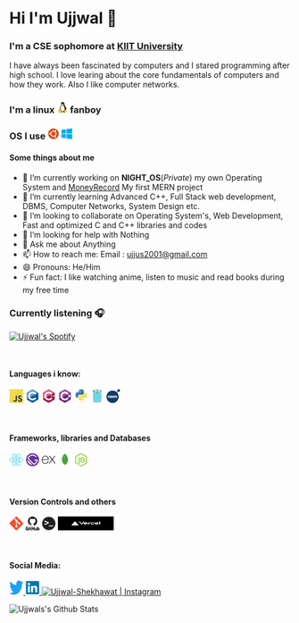 # Hi I'm Ujjwal 👋

### I'm a CSE sophomore at [KIIT University](https://kiit.ac.in/)

I have always been fascinated by computers and I stared programming after high school. I love learing about the core fundamentals of computers and how they work. Also I like computer networks.

### I'm a linux <img width="20" height="20" alt="Git" width="26px" src="https://github.com/Ujjwal-Shekhawat/Ujjwal-Shekhawat/blob/master/icons/linux/linux-original.svg" /> fanboy

### OS I use <img width="20" height="20" alt="Git" width="26px" src="https://github.com/Ujjwal-Shekhawat/Ujjwal-Shekhawat/blob/master/icons/ubuntu/ubuntu-plain.svg" /> <img width="20" height="20" alt="Git" width="26px" src="https://github.com/Ujjwal-Shekhawat/Ujjwal-Shekhawat/blob/master/icons/windows8/windows8-original.svg" />

#### Some things about me

- 🔭 I’m currently working on __NIGHT_OS__(_Private_) my own Operating System and [MoneyRecord](https://desolate-plains-00303.herokuapp.com/) My first MERN project
- 🌱 I’m currently learning Advanced C++, Full Stack web development, DBMS, Computer Networks, System Design etc.
- 👯 I’m looking to collaborate on Operating System's, Web Development, Fast and optimized C and C++ libraries and codes
- 🤔 I’m looking for help with Nothing
- 💬 Ask me about Anything
- 📫 How to reach me: Email : ujjus2001@gmail.com
- 😄 Pronouns: He/Him
- ⚡ Fun fact: I like watching anime, listen to music and read books during my free time

### Currently listening 🎧
[<img src="https://spotify-now-playing-gray.vercel.app/api/spotify-playing" alt="Ujjwal's Spotify" width="350" />](https://open.spotify.com/user/6ivnscyuxnv6hk7ajus7rgkan)

<br />

<h4 align="left"> Languages i know: </h4>
<p align="left">

<img width="25" height="25" alt="JavaScript" width="26px" src="https://github.com/Ujjwal-Shekhawat/Ujjwal-Shekhawat/blob/master/icons/javascript/javascript-original.svg" />

<img width="25" height="25" alt="C Language" width="26px" src="https://github.com/Ujjwal-Shekhawat/Ujjwal-Shekhawat/blob/master/icons/c/c-original.svg" />

<img width="25" height="25" alt="C++" width="26px" src="https://github.com/Ujjwal-Shekhawat/Ujjwal-Shekhawat/blob/master/icons/cplusplus/cplusplus-original.svg" />

<img width="25" height="25" alt="C++" width="26px" src="https://github.com/Ujjwal-Shekhawat/Ujjwal-Shekhawat/blob/master/icons/csharp/csharp-original.svg" />

<img width="25" height="25" alt="C++" width="26px" src="https://github.com/Ujjwal-Shekhawat/Ujjwal-Shekhawat/blob/master/icons/python/python-original.svg" />

<img width="25" height="25" alt="Golang" width="26px" src="https://github.com/Ujjwal-Shekhawat/Ujjwal-Shekhawat/blob/master/icons/go/go-original.svg" />

<img width="25" height="25" alt="ASm (x86 Assembly)" width="26px" src="https://github.com/Ujjwal-Shekhawat/Ujjwal-Shekhawat/blob/master/icons/Assembly/ASM.png" />
</p>
<br />

<h4 align="left"> Frameworks, libraries and Databases </h4>

<p align="left">
<img width="25" height="25" alt="React" width="26px" src="https://github.com/Ujjwal-Shekhawat/Ujjwal-Shekhawat/blob/master/icons/react/react-original.svg" />

<img width="25" height="25" alt="Gatsby" width="26px" src="https://raw.githubusercontent.com/github/explore/e94815998e4e0713912fed477a1f346ec04c3da2/topics/gatsby/gatsby.png" />

<img width="25" height="25" alt="Express" width="26px" src="https://github.com/Ujjwal-Shekhawat/Ujjwal-Shekhawat/blob/master/icons/express/express-original.svg" />

<img width="25" height="25" alt="MongoDB" width="26px" src="https://github.com/Ujjwal-Shekhawat/Ujjwal-Shekhawat/blob/master/icons/mongodb/mongodb-original.svg" />

<img width="25" height="25" alt="Node.js" width="26px" src="https://github.com/Ujjwal-Shekhawat/Ujjwal-Shekhawat/blob/master/icons/nodejs/nodejs-original.svg" />
</p>
<br />
<h4 align="left"> Version Controls and others </h4>
<p align="left">
<img width="25" height="25" alt="Git" width="26px" src="https://github.com/Ujjwal-Shekhawat/Ujjwal-Shekhawat/blob/master/icons/git/git-original.svg" />

<img width="25" height="25" alt="GitHub" width="26px" src="https://github.com/Ujjwal-Shekhawat/Ujjwal-Shekhawat/blob/master/icons/github/github-original-wordmark.svg" />

<img width="25" height="25" alt="Terminal" width="26px" src="https://raw.githubusercontent.com/github/explore/80688e429a7d4ef2fca1e82350fe8e3517d3494d/topics/terminal/terminal.png" />

<img width="100" height="25" alt="Vercel" width="26px" src="https://github.com/Ujjwal-Shekhawat/Ujjwal-Shekhawat/blob/master/icons/vercel/eUSBGOowfI7Z.png" />
</p>
<br />
<h4 align="left"> Social Media: </h4>

<p align="left">
<a href = "https://twitter.com/UjjwalSinghShe2" target = "_self"> 
    <img alt="Ujjwal-Shekhawat | Twitter" width="25" height="25" src="https://github.com/Ujjwal-Shekhawat/Ujjwal-Shekhawat/blob/master/icons/twitter/twitter-original.svg" />
</a>
<a href = "https://www.linkedin.com/in/ujjwal-singh-shekhawat-6422a11b3/" target = "_self"> 
    <img alt="Ujjwal-Shekhawat | LinkedIn" width="25" height="25" src="https://github.com/Ujjwal-Shekhawat/Ujjwal-Shekhawat/blob/master/icons/linkedin/linkedin-original.svg" />
</a>
<a href = "https://www.instagram.com/unishezawat/?hl=en" target = "_self"> 
    <img alt="Ujjwal-Shekhawat | Instagram" width="25" height="25" src="https://cdn.jsdelivr.net/npm/simple-icons@v3/icons/instagram.svg" />
</a>
</p>

<p align="left">
<img align="left" alt="Ujjwals's Github Stats" src="https://github-readme-stats.vercel.app/api?username=Ujjwal-Shekhawat&show_icons=true&theme=tokyonight&hide_border=true" />
</p>
<!-- C, C++, JS, Python, GO -->